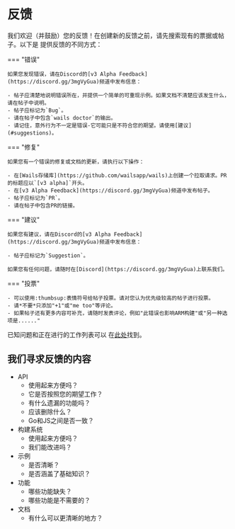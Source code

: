 # 反馈

我们欢迎（并鼓励）您的反馈！在创建新的反馈之前，请先搜索现有的票据或帖子。以下是
提供反馈的不同方式：

=== "错误"

    如果您发现错误，请在Discord的[v3 Alpha Feedback](https://discord.gg/3mgVyGua)频道中发布信息：

    - 帖子应清楚地说明错误所在，并提供一个简单的可重现示例。如果文档不清楚应该发生什么，请在帖子中说明。
    - 帖子应标记为`Bug`。
    - 请在帖子中包含`wails doctor`的输出。
    - 请记住，意外行为不一定是错误-它可能只是不符合您的期望。请使用[建议](#suggestions)。

=== "修复"

    如果您有一个错误的修复或文档的更新，请执行以下操作：

    - 在[Wails存储库](https://github.com/wailsapp/wails)上创建一个拉取请求。PR的标题应以`[v3 alpha]`开头。
    - 在[v3 Alpha Feedback](https://discord.gg/3mgVyGua)频道中发布帖子。
    - 帖子应标记为`PR`。
    - 请在帖子中包含PR的链接。

=== "建议"

    如果您有建议，请在Discord的[v3 Alpha Feedback](https://discord.gg/3mgVyGua)频道中发布信息：

    - 帖子应标记为`Suggestion`。

    如果您有任何问题，请随时在[Discord](https://discord.gg/3mgVyGua)上联系我们。

=== "投票"

    - 可以使用:thumbsup:表情符号给帖子投票。请对您认为优先级较高的帖子进行投票。
    - 请*不要*只添加"+1"或"me too"等评论。
    - 如果帖子还有更多内容可补充，请随时发表评论，例如"此错误也影响ARM构建"或"另一种选项是......"

已知问题和正在进行的工作列表可以
在[此处](https://github.com/orgs/wailsapp/projects/6)找到。

## 我们寻求反馈的内容

- API
  - 使用起来方便吗？
  - 它是否按照您的期望工作？
  - 有什么遗漏的功能吗？
  - 应该删除什么？
  - Go和JS之间是否一致？
- 构建系统
  - 使用起来方便吗？
  - 我们能改进吗？
- 示例
  - 是否清晰？
  - 是否涵盖了基础知识？
- 功能
  - 哪些功能缺失？
  - 哪些功能是不需要的？
- 文档
  - 有什么可以更清晰的地方？
